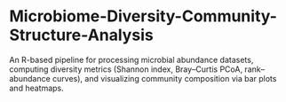 # Microbiome-Diversity-Community-Structure-Analysis
An R-based pipeline for processing microbial abundance datasets, computing diversity metrics (Shannon index, Bray–Curtis PCoA, rank–abundance curves), and visualizing community composition via bar plots and heatmaps. 
